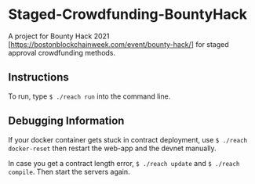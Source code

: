 # Staged-Crowdfunding-BountyHack
A project for Bounty Hack 2021 [https://bostonblockchainweek.com/event/bounty-hack/] for staged approval crowdfunding methods. 

## Instructions

To run, type `$ ./reach run` into the command line.

## Debugging Information

If your docker container gets stuck in contract deployment, use `$ ./reach docker-reset` then restart the web-app and the devnet manually.

In case you get a contract length error, `$ ./reach update` and `$ ./reach compile`. Then start the servers again.